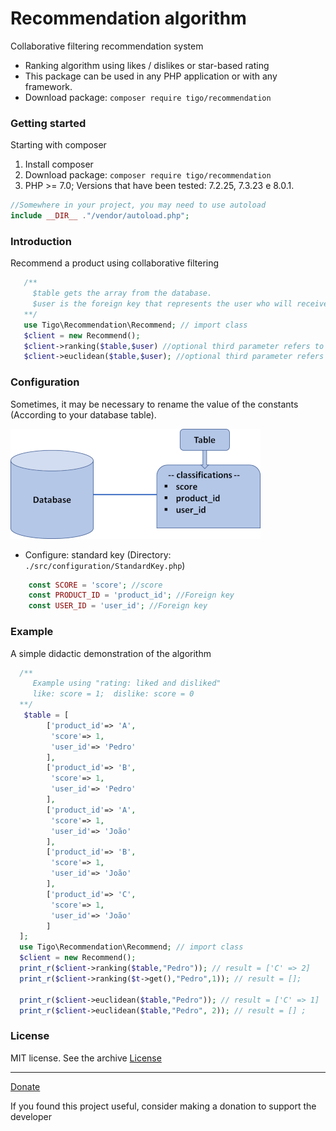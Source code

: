 # Recommendation algorithm
Collaborative filtering recommendation system
- Ranking algorithm using likes / dislikes or star-based rating
- This package can be used in any PHP application or with any framework.
- Download package: ```composer require tigo/recommendation```

 ### Getting started
 Starting with composer
 1. Install composer
 2. Download package: ```composer require tigo/recommendation```
 3. PHP >= 7.0; Versions that have been tested: 7.2.25, 7.3.23 e 8.0.1. 
 
 ```php
 //Somewhere in your project, you may need to use autoload
 include __DIR__ ."/vendor/autoload.php";
 ```
 
### Introduction
Recommend a product using collaborative filtering
```php
   /**  
     $table gets the array from the database.
     $user is the foreign key that represents the user who will receive the recommendation.
   **/
   use Tigo\Recommendation\Recommend; // import class
   $client = new Recommend();
   $client->ranking($table,$user) //optional third parameter refers to the score not accepted
   $client->euclidean($table,$user); //optional third parameter refers to the minimum accepted score   
```
 
### Configuration
Sometimes, it may be necessary to rename the value of the constants (According to your database table).

[![example](https://github.com/tigoCaval/images/blob/main/web/tablereco.png)](https://github.com/tigoCaval/recommendation-algorithm)

- Configure: standard key (Directory: ```./src/configuration/StandardKey.php```)
```php
    const SCORE = 'score'; //score  
    const PRODUCT_ID = 'product_id'; //Foreign key
    const USER_ID = 'user_id'; //Foreign key 
```
### Example
A simple didactic demonstration of the algorithm
```php
  /**
     Example using "rating: liked and disliked"
     like: score = 1;  dislike: score = 0
  **/
   $table = [
        ['product_id'=> 'A',
         'score'=> 1, 
         'user_id'=> 'Pedro'
        ],
        ['product_id'=> 'B',
         'score'=> 1, 
         'user_id'=> 'Pedro'
        ],
        ['product_id'=> 'A',
         'score'=> 1, 
         'user_id'=> 'João'
        ],
        ['product_id'=> 'B',
         'score'=> 1, 
         'user_id'=> 'João'
        ],
        ['product_id'=> 'C',
         'score'=> 1, 
         'user_id'=> 'João'
        ]
  ];
  use Tigo\Recommendation\Recommend; // import class
  $client = new Recommend();
  print_r($client->ranking($table,"Pedro")); // result = ['C' => 2] 
  print_r($client->ranking($t->get(),"Pedro",1)); // result = []; 
  
  print_r($client->euclidean($table,"Pedro")); // result = ['C' => 1]
  print_r($client->euclidean($table,"Pedro", 2)); // result = [] ;  
```
### License
MIT license. See the archive [License](https://github.com/tigoCaval/recommendation-algorithm/blob/main/LICENSE)

---
[Donate](https://www.paypal.com/donate?hosted_button_id=S7FBV5N6ZTRXQ)

If you found this project useful, consider making a donation to support the developer
